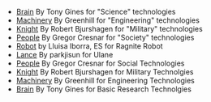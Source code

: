 -   [Brain](https://thenounproject.com/term/brain/64073/) By Tony Gines for "Science" technologies
-   [Machinery](https://thenounproject.com/term/machinery/1170931/) By Greenhill for "Engineering" technologies
-   [Knight](https://thenounproject.com/term/knight/1026633/) By Robert Bjurshagen for "Military" technologies
-   [People](https://thenounproject.com/term/people/670317/) By Gregor Cresnar for "Society" technologies
-   [Robot](https://thenounproject.com/term/robot/1182459/) by Lluisa Iborra, ES for Ragnite Robot
-   [Lance](https://thenounproject.com/search/?q=Lance&i=440122) By parkjisun for Ulane
-   [People](https://thenounproject.com/term/people/670317/) By Gregor Cresnar for Social Technologies
-   [Knight](https://thenounproject.com/term/knight/1026633/) By Robert Bjurshagen for Military Technolgies
-   [Machinery](https://thenounproject.com/term/machinery/1170931/) By Greenhill for Engineering Technologies
-   [Brain](https://thenounproject.com/term/brain/64073/) By Tony Gines for Basic Research Technolgies
